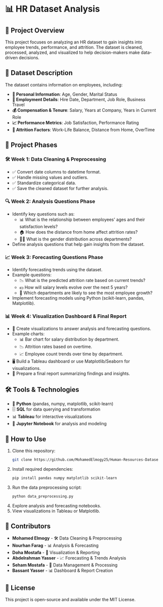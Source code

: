 # 📊 HR Dataset Analysis

## 📌 Project Overview
This project focuses on analyzing an HR dataset to gain insights into employee trends, performance, and attrition. The dataset is cleaned, processed, analyzed, and visualized to help decision-makers make data-driven decisions.

## 📂 Dataset Description
The dataset contains information on employees, including:
- **👤 Personal Information**: Age, Gender, Marital Status
- **🏢 Employment Details**: Hire Date, Department, Job Role, Business Travel
- **💰 Compensation & Tenure**: Salary, Years at Company, Years in Current Role
- **📈 Performance Metrics**: Job Satisfaction, Performance Rating
- **🚀 Attrition Factors**: Work-Life Balance, Distance from Home, OverTime

## 📅 Project Phases
### **🛠️ Week 1: Data Cleaning & Preprocessing**
- ✅ Convert date columns to datetime format.
- ✅ Handle missing values and outliers.
- ✅ Standardize categorical data.
- ✅ Save the cleaned dataset for further analysis.

### **🔍 Week 2: Analysis Questions Phase**
- Identify key questions such as:
  - 📊 What is the relationship between employees' ages and their satisfaction levels?
  - 🏠 How does the distance from home affect attrition rates?
  - 👩‍💼 What is the gender distribution across departments?
- Define analysis questions that help gain insights from the dataset.

### **📈 Week 3: Forecasting Questions Phase**
- Identify forecasting trends using the dataset.
- Example questions:
  - 📉 What is the predicted attrition rate based on current trends?
  - 💵 How will salary levels evolve over the next 5 years?
  - 🏢 Which departments are likely to see the most employee growth?
- Implement forecasting models using Python (scikit-learn, pandas, Matplotlib).

### **📊 Week 4: Visualization Dashboard & Final Report**
- 🎨 Create visualizations to answer analysis and forecasting questions.
- Example charts:
  - 📊 Bar chart for salary distribution by department.
  - 📉 Attrition rates based on overtime.
  - 📈 Employee count trends over time by department.
- 🖥️ Build a Tableau dashboard or use Matplotlib/Seaborn for visualizations.
- 📝 Prepare a final report summarizing findings and insights.

## 🛠️ Tools & Technologies
- 🐍 **Python** (pandas, numpy, matplotlib, scikit-learn)
- 🗄️ **SQL** for data querying and transformation
- 📊 **Tableau** for interactive visualizations
- 📓 **Jupyter Notebook** for analysis and modeling

## 🚀 How to Use
1. Clone this repository:  
   ```bash
   git clone https://github.com/MohamedElmogy25/Human-Resources-Dataset-Analysis.git
   ```
2. Install required dependencies:  
   ```bash
   pip install pandas numpy matplotlib scikit-learn
   ```
3. Run the data preprocessing script:  
   ```bash
   python data_preprocessing.py
   ```
4. Explore analysis and forecasting notebooks.
5. View visualizations in Tableau or Matplotlib.

## 👥 Contributors
- **Mohamed Elmogy** - 🛠️ Data Cleaning & Preprocessing
- **Nourhan Farag** - 📊 Analysis & Forecasting
- **Doha Mostafa** - 🎨 Visualization & Reporting
- **Abdelrahman Yasser** - 📈 Forecasting & Trends Analysis
- **Seham Mostafa** - 📂 Data Management & Processing
- **Bassant Yasser** - 📊 Dashboard & Report Creation

## 📜 License
This project is open-source and available under the MIT License.

